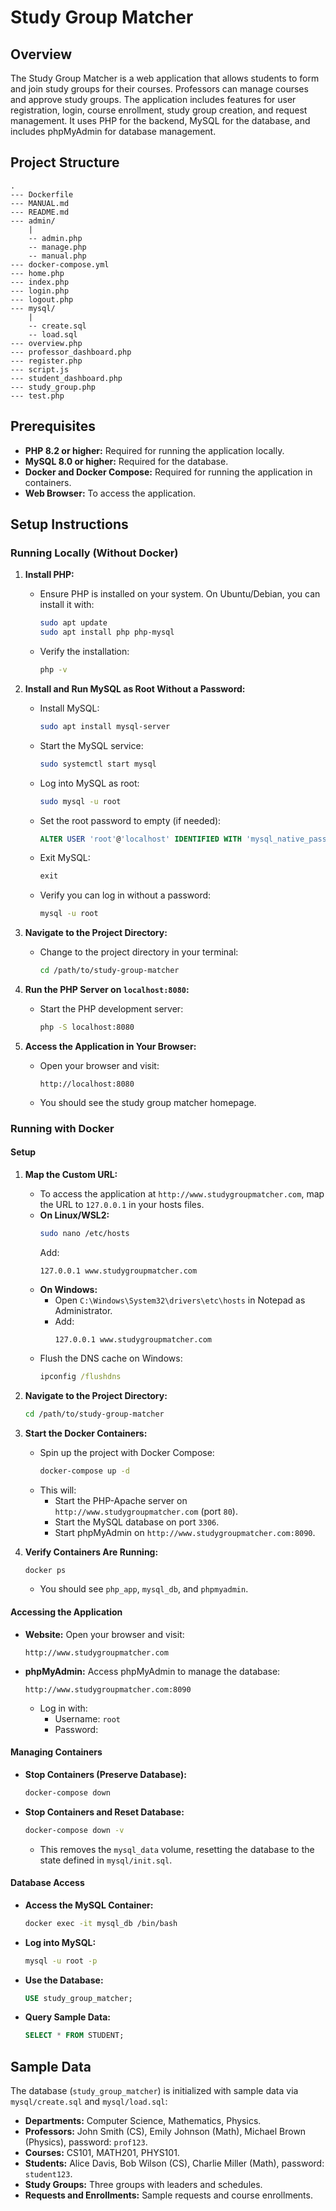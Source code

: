 # Study Group Matcher

## Overview
The Study Group Matcher is a web application that allows students to form and join study groups for their courses. Professors can manage courses and approve study groups. The application includes features for user registration, login, course enrollment, study group creation, and request management. It uses PHP for the backend, MySQL for the database, and includes phpMyAdmin for database management.

## Project Structure
```
.
--- Dockerfile
--- MANUAL.md
--- README.md
--- admin/
    |
    -- admin.php
    -- manage.php
    -- manual.php
--- docker-compose.yml
--- home.php
--- index.php
--- login.php
--- logout.php
--- mysql/
    |
    -- create.sql
    -- load.sql
--- overview.php
--- professor_dashboard.php
--- register.php
--- script.js
--- student_dashboard.php
--- study_group.php
--- test.php
```

## Prerequisites
- **PHP 8.2 or higher:** Required for running the application locally.
- **MySQL 8.0 or higher:** Required for the database.
- **Docker and Docker Compose:** Required for running the application in containers.
- **Web Browser:** To access the application.

## Setup Instructions

### Running Locally (Without Docker)

1. **Install PHP:**
   - Ensure PHP is installed on your system. On Ubuntu/Debian, you can install it with:
     ```bash
     sudo apt update
     sudo apt install php php-mysql
     ```
   - Verify the installation:
     ```bash
     php -v
     ```

2. **Install and Run MySQL as Root Without a Password:**
   - Install MySQL:
     ```bash
     sudo apt install mysql-server
     ```
   - Start the MySQL service:
     ```bash
     sudo systemctl start mysql
     ```
   - Log into MySQL as root:
     ```bash
     sudo mysql -u root
     ```
   - Set the root password to empty (if needed):
     ```sql
     ALTER USER 'root'@'localhost' IDENTIFIED WITH 'mysql_native_password' BY '';
     ```
   - Exit MySQL:
     ```sql
     exit
     ```
   - Verify you can log in without a password:
     ```bash
     mysql -u root
     ```

3. **Navigate to the Project Directory:**
   - Change to the project directory in your terminal:
     ```bash
     cd /path/to/study-group-matcher
     ```

4. **Run the PHP Server on `localhost:8080`:**
   - Start the PHP development server:
     ```bash
     php -S localhost:8080
     ```

5. **Access the Application in Your Browser:**
   - Open your browser and visit:
     ```
     http://localhost:8080
     ```
   - You should see the study group matcher homepage.

### Running with Docker

#### Setup
1. **Map the Custom URL:**
   - To access the application at `http://www.studygroupmatcher.com`, map the URL to `127.0.0.1` in your hosts files.
   - **On Linux/WSL2:**
     ```bash
     sudo nano /etc/hosts
     ```
     Add:
     ```
     127.0.0.1 www.studygroupmatcher.com
     ```
   - **On Windows:**
     - Open `C:\Windows\System32\drivers\etc\hosts` in Notepad as Administrator.
     - Add:
       ```
       127.0.0.1 www.studygroupmatcher.com
       ```
   - Flush the DNS cache on Windows:
     ```cmd
     ipconfig /flushdns
     ```

2. **Navigate to the Project Directory:**
   ```bash
   cd /path/to/study-group-matcher
   ```

3. **Start the Docker Containers:**
   - Spin up the project with Docker Compose:
     ```bash
     docker-compose up -d
     ```
   - This will:
     - Start the PHP-Apache server on `http://www.studygroupmatcher.com` (port `80`).
     - Start the MySQL database on port `3306`.
     - Start phpMyAdmin on `http://www.studygroupmatcher.com:8090`.

4. **Verify Containers Are Running:**
   ```bash
   docker ps
   ```
   - You should see `php_app`, `mysql_db`, and `phpmyadmin`.

#### Accessing the Application
- **Website:** Open your browser and visit:
  ```
  http://www.studygroupmatcher.com
  ```
- **phpMyAdmin:** Access phpMyAdmin to manage the database:
  ```
  http://www.studygroupmatcher.com:8090
  ```
  - Log in with:
    - Username: `root`
    - Password: 

#### Managing Containers
- **Stop Containers (Preserve Database):**
  ```bash
  docker-compose down
  ```
- **Stop Containers and Reset Database:**
  ```bash
  docker-compose down -v
  ```
  - This removes the `mysql_data` volume, resetting the database to the state defined in `mysql/init.sql`.

#### Database Access
- **Access the MySQL Container:**
  ```bash
  docker exec -it mysql_db /bin/bash
  ```
- **Log into MySQL:**
  ```bash
  mysql -u root -p
  ```
- **Use the Database:**
  ```sql
  USE study_group_matcher;
  ```
- **Query Sample Data:**
  ```sql
  SELECT * FROM STUDENT;
  ```

## Sample Data
The database (`study_group_matcher`) is initialized with sample data via `mysql/create.sql` and `mysql/load.sql`:
- **Departments:** Computer Science, Mathematics, Physics.
- **Professors:** John Smith (CS), Emily Johnson (Math), Michael Brown (Physics), password: `prof123`.
- **Courses:** CS101, MATH201, PHYS101.
- **Students:** Alice Davis, Bob Wilson (CS), Charlie Miller (Math), password: `student123`.
- **Study Groups:** Three groups with leaders and schedules.
- **Requests and Enrollments:** Sample requests and course enrollments.



